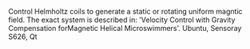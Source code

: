 Control Helmholtz coils to generate a static or rotating uniform magntic field.
The exact system is described in: 'Velocity Control with Gravity Compensation forMagnetic Helical Microswimmers'.
Ubuntu, Sensoray S626, Qt
